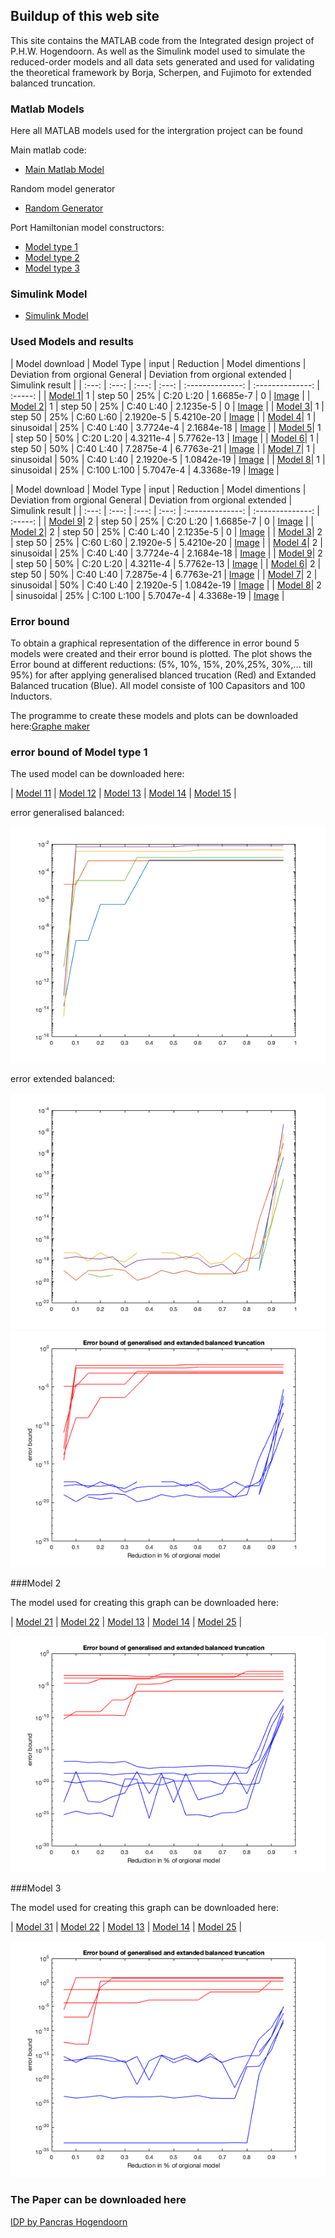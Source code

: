 ## Buildup of this web site

This site contains the MATLAB code from the Integrated design project of P.H.W. Hogendoorn. As well as the Simulink model used to simulate the reduced-order models and all data sets generated and used for validating the theoretical framework by Borja, Scherpen, and Fujimoto for extended balanced truncation.

### Matlab Models

Here all MATLAB models used for the intergration project can be found

Main matlab code:
- [Main Matlab Model](RLC_system_Pancras_version.m)

Random model generator
- [Random Generator](Random_model_generator.m)

Port Hamiltonian model constructors:
- [Model type 1](Modeltype41.m)
- [Model type 2](Modeltype42.m)
- [Model type 3](Modeltype43.m)


### Simulink Model 

- [Simulink Model](balanced_modelreduction_rlc.slx)

### Used Models and results

| Model download | Model Type | input | Reduction |  Model dimentions | Deviation from orgional General | Deviation from orgional extended | Simulink result |
| :---: | :---: | :---: | :---: | :--------------: | :--------------: | :-----: |
| [Model 1](Model_1.m)| 1 | step 50 | 25% | C:20 L:20 | 1.6685e-7 | 0 | [Image](Model_1.png) |
| [Model 2](Model_2.m)| 1 | step 50 | 25% | C:40 L:40 | 2.1235e-5 | 0 | [Image](Model_2.png) |
| [Model 3](Model_3.m)| 1 | step 50 | 25% | C:60 L:60 | 2.1920e-5 | 5.4210e-20 | [Image](Model_3.png) |
| [Model 4](Model_4.m)| 1 | sinusoidal | 25% | C:40 L:40 | 3.7724e-4 | 2.1684e-18 | [Image](Model_4.png) |
| [Model 5](Model_5.m)| 1 | step 50 | 50% | C:20 L:20 | 4.3211e-4 | 5.7762e-13 | [Image](Model_5.png) |
| [Model 6](Model_6.m)| 1 | step 50 | 50% | C:40 L:40 | 7.2875e-4 | 6.7763e-21 | [Image](Model_6.png) |
| [Model 7](Model_7.m)| 1 | sinusoidal | 50% | C:40 L:40 | 2.1920e-5 | 1.0842e-19 | [Image](Model_7.png) |
| [Model 8](Model_8.m)| 1 | sinusoidal | 25% | C:100 L:100 | 5.7047e-4 | 4.3368e-19 | [Image](Model_8.png) |

| Model download | Model Type | input | Reduction |  Model dimentions | Deviation from orgional General | Deviation from orgional extended | Simulink result |
| :---: | :---: | :---: | :---: | :--------------: | :--------------: | :-----: |
| [Model 9](Model_9.m)| 2 | step 50 | 25% | C:20 L:20 | 1.6685e-7 | 0 | [Image](Model_9.png) |
| [Model 2](Model_2.m)| 2 | step 50 | 25% | C:40 L:40 | 2.1235e-5 | 0 | [Image](Model_2.png) |
| [Model 3](Model_3.m)| 2 | step 50 | 25% | C:60 L:60 | 2.1920e-5 | 5.4210e-20 | [Image](Model_3.png) |
| [Model 4](Model_4.m)| 2 | sinusoidal | 25% | C:40 L:40 | 3.7724e-4 | 2.1684e-18 | [Image](Model_4.png) |
| [Model 9](Model_9.m)| 2 | step 50 | 50% | C:20 L:20 | 4.3211e-4 | 5.7762e-13 | [Image](Model_9.png) |
| [Model 6](Model_6.m)| 2 | step 50 | 50% | C:40 L:40 | 7.2875e-4 | 6.7763e-21 | [Image](Model_6.png) |
| [Model 7](Model_7.m)| 2 | sinusoidal | 50% | C:40 L:40 | 2.1920e-5 | 1.0842e-19 | [Image](Model_7.png) |
| [Model 8](Model_8.m)| 2 | sinusoidal | 25% | C:100 L:100 | 5.7047e-4 | 4.3368e-19 | [Image](Model_8.png) |

### Error bound

To obtain a graphical representation of the difference in error bound 5 models were created and their error bound is plotted. The plot shows the Error bound at different reductions: (5%, 10%, 15%, 20%,25%, 30%,... till 95%) for after applying generalised blanced trucation (Red) and Extanded Balanced trucation (Blue). All model consiste of 100 Capasitors and 100 Inductors.

The programme to create these models and plots can be downloaded here:[Graphe maker](plots_maken.m)

### error bound of Model type 1

The used model can be downloaded here:

| [Model 11](Model_11.m) | [Model 12](Model_12.m) | [Model 13](Model_13.m) | [Model 14](Model_14.m) | [Model 15](Model_15.m) |


error generalised balanced:

<img src="error_type1_general.png">

error extended balanced:

<img src="error_type1_extanded.png">


<img src="model_1_all_error_rb.png">

###Model 2

The model used for creating this graph can be downloaded here:

| [Model 21](Model_21.m) | [Model 22](Model_22.m) | [Model 13](Model_23.m) | [Model 14](Model_24.m) | [Model 25](Model_25.m) |

<img src="model_2_all_error_rb.png">

###Model 3

The model used for creating this graph can be downloaded here:

| [Model 31](Model_31.m) | [Model 22](Model_32.m) | [Model 13](Model_33.m) | [Model 14](Model_34.m) | [Model 25](Model_35.m) |

<img src="model_3_all_error_rb.png">

### The Paper can be downloaded here

[IDP by Pancras Hogendoorn](Reductionoflarge_scaleelectricalmodels.pdf)
